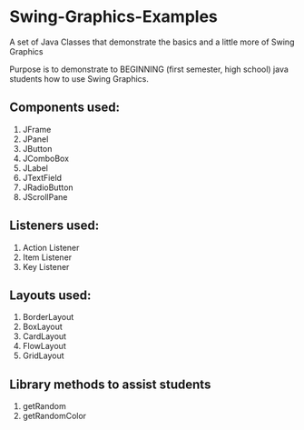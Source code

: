 # Swing-Graphics-Examples
A set of Java Classes that demonstrate the basics and a little more of Swing Graphics

Purpose is to demonstrate to BEGINNING (first semester, high school) java students how to use Swing Graphics.

## Components used:

1. JFrame
2. JPanel
3. JButton
4. JComboBox
5. JLabel
6. JTextField
7. JRadioButton
8. JScrollPane

## Listeners used:

1. Action Listener
2. Item Listener
3. Key Listener

## Layouts used:
1. BorderLayout
2. BoxLayout
3. CardLayout
4. FlowLayout
5. GridLayout
 
 ## Library methods to assist students
 
 1. getRandom
 2. getRandomColor
